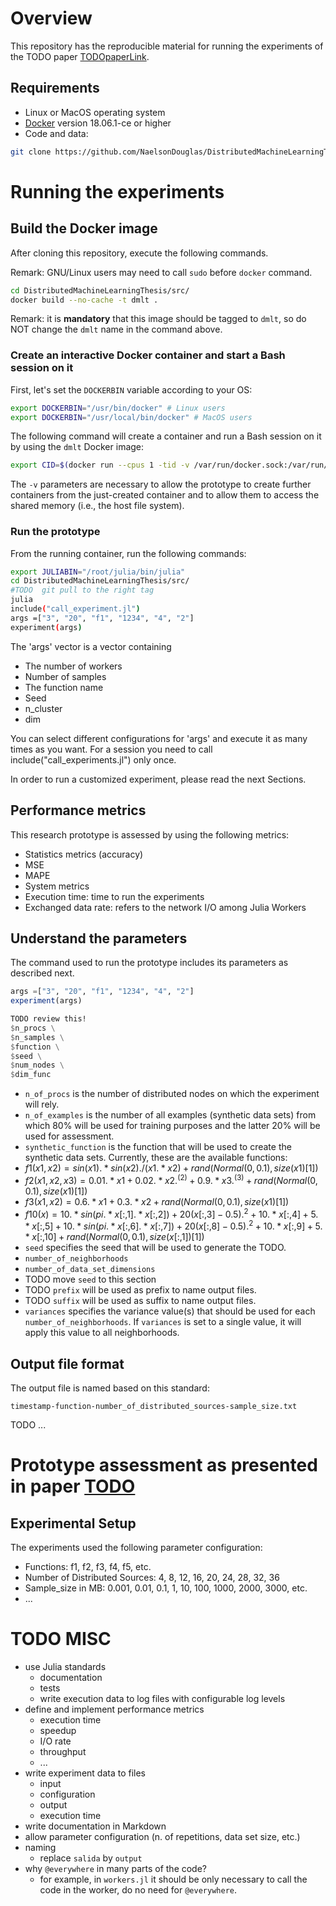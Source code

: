 # Overview

This repository has the reproducible material for running the experiments of the TODO paper [TODOpaperLink]().


## Requirements 
* Linux or MacOS operating system
* [Docker](https://www.docker.com/products/docker-desktop) version 18.06.1-ce or higher
* Code and data:

```bash
git clone https://github.com/NaelsonDouglas/DistributedMachineLearningThesis.git
```

# Running the experiments

## Build the Docker image

After cloning this repository, execute the following commands.

Remark: GNU/Linux users may need to call `sudo` before `docker` command.

```bash
cd DistributedMachineLearningThesis/src/
docker build --no-cache -t dmlt .
```
Remark: it is **mandatory** that this image should be tagged to `dmlt`, so do NOT change the `dmlt` name in the command above.

### Create an interactive Docker container and start a Bash session on it

First, let's set the `DOCKERBIN` variable according to your OS:

```bash
export DOCKERBIN="/usr/bin/docker" # Linux users
export DOCKERBIN="/usr/local/bin/docker" # MacOS users
```

The following command will create a container and run a Bash session on it by using the `dmlt` Docker image:

```bash
export CID=$(docker run --cpus 1 -tid -v /var/run/docker.sock:/var/run/docker.sock -v $DOCKERBIN:/usr/bin/docker -v /tmp/results:/DistributedMachineLearningThesis/src/results dmlt) && docker exec -ti $CID /bin/bash
```

The `-v` parameters are necessary to allow the prototype to create further containers from the just-created container and to allow them to access the shared memory (i.e., the host file system). 

### Run the prototype

From the running container, run the following commands:

```bash
export JULIABIN="/root/julia/bin/julia"
cd DistributedMachineLearningThesis/src/
#TODO  git pull to the right tag
julia
include("call_experiment.jl")
args =["3", "20", "f1", "1234", "4", "2"]
experiment(args)
```

The 'args' vector is a vector containing
*  The number of workers
*  Number of samples
*  The function name
*  Seed
*  n_cluster
*  dim

You can select different configurations for 'args' and execute it as many times as you want. For a session you need to call include("call_experiments.jl") only once.

In order to run a customized experiment, please read the next Sections.

## Performance metrics

This research prototype is assessed by using the following metrics:

* Statistics metrics (accuracy)
 * MSE
 * MAPE
* System metrics 
 * Execution time: time to run the experiments
 * Exchanged data rate: refers to the network I/O among Julia Workers



## Understand the parameters

The command used to run the prototype includes its parameters as described next.

```julia
args =["3", "20", "f1", "1234", "4", "2"]
experiment(args)

TODO review this!
$n_procs \
$n_samples \
$function \
$seed \
$num_nodes \
$dim_func
```
* `n_of_procs` is the number of distributed nodes on which the experiment will rely.
* `n_of_examples` is the number of all examples (synthetic data sets) from which 80% will be used for training purposes and the latter 20% will be used for assessment.
* `synthetic_function` is the function that will be used to create the synthetic data sets. Currently, these are the available functions:
 * $f1(x1, x2) = sin(x1).*sin(x2)./(x1.*x2) + rand(Normal(0,0.1),size(x1)[1])$
 * $f2(x1, x2, x3) = 0.01.*x1 + 0.02.*x2.^(2) + 0.9.*x3.^(3) + rand(Normal(0,0.1),size(x1)[1])$
 * $f3(x1, x2) = 0.6.*x1 + 0.3.*x2 + rand(Normal(0,0.1),size(x1)[1])$
 * $f10(x) = 10.*sin(pi.*x[:,1].*x[:,2]) + 20(x[:,3]-0.5).^2 + 10.*x[:,4] + 5.*x[:,5] + 10.*sin(pi.*x[:,6].*x[:,7]) + 20(x[:,8]-0.5).^2 + 10.*x[:,9] + 5.*x[:,10] + rand(Normal(0,0.1),size(x[:,1])[1])$
* `seed` specifies the seed that will be used to generate the TODO.
* `number_of_neighborhoods` 
* `number_of_data_set_dimensions` 
* TODO move `seed` to this section
* TODO `prefix` will be used as prefix to name output files.
* TODO `suffix` will be used as suffix to name output files.
* `variances` specifies the variance value(s) that should be used for each `number_of_neighborhoods`. If `variances` is set to a single value, it will apply this value to all neighborhoods.
 
## Output file format

The output file is named based on this standard:

`timestamp-function-number_of_distributed_sources-sample_size.txt`

TODO ...

# Prototype assessment as presented in paper [TODO]()

## Experimental Setup

The experiments used the following parameter configuration:

* Functions: f1, f2, f3, f4, f5, etc.
* Number of Distributed Sources: 4, 8, 12, 16, 20, 24, 28, 32, 36
* Sample_size in MB: 0.001, 0.01, 0.1, 1, 10, 100, 1000, 2000, 3000, etc.
* ...

# TODO MISC

* use Julia standards
  * documentation
  * tests
  * write execution data to log files with configurable log levels
* define and implement performance metrics
  * execution time
  * speedup
  * I/O rate
  * throughput
  * ...
* write experiment data to files
  * input
  * configuration
  * output
  * execution time
* write documentation in Markdown
* allow parameter configuration (n. of repetitions, data set size, etc.)
* naming
  * replace `salida` by `output`
* why `@everywhere` in many parts of the code?
  * for example, in `workers.jl` it should be only necessary to call the code in the worker, do no need for `@everywhere`.
